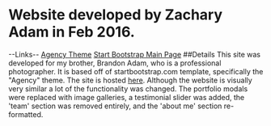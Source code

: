 # Website developed by Zachary Adam in Feb 2016. 
--Links--
[Agency Theme](http://startbootstrap.com/template-overviews/agency/) [Start Bootstrap Main Page](http://startbootstrap.com/)
##Details
This site was developed for my brother, Brandon Adam, who is a professional photographer. It is based off of startbootstrap.com template, specifically the 
"Agency" theme. The site is hosted [here](http://www.brandonadam.com). 
Although the website is visually very similar a lot of the functionality was changed. The portfolio modals were replaced with image galleries, a testimonial slider
was added, the 'team' section was removed entirely, and the 'about me' section re-formatted.